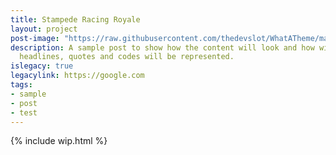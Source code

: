 ```yaml
---
title: Stampede Racing Royale
layout: project
post-image: "https://raw.githubusercontent.com/thedevslot/WhatATheme/master/assets/images/SamplePost.png?token=AHMQUEPC4IFADOF5VG4QVN26Z64GG"
description: A sample post to show how the content will look and how will different
  headlines, quotes and codes will be represented.
islegacy: true
legacylink: https://google.com
tags:
- sample
- post
- test
---
```

{% include wip.html %}
